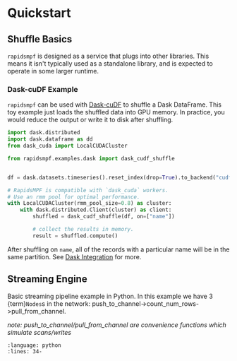 # Quickstart


## Shuffle Basics

`rapidsmpf` is designed as a service that plugs into other libraries. This means
it isn't typically used as a standalone library, and is expected to operate in
some larger runtime.

### Dask-cuDF Example

`rapidsmpf` can be used with [Dask-cuDF] to shuffle a Dask DataFrame. This toy
example just loads the shuffled data into GPU memory. In practice, you would
reduce the output or write it to disk after shuffling.

```python
import dask.distributed
import dask.dataframe as dd
from dask_cuda import LocalCUDACluster

from rapidsmpf.examples.dask import dask_cudf_shuffle


df = dask.datasets.timeseries().reset_index(drop=True).to_backend("cudf")

# RapidsMPF is compatible with `dask_cuda` workers.
# Use an rmm pool for optimal performance.
with LocalCUDACluster(rmm_pool_size=0.8) as cluster:
    with dask.distributed.Client(cluster) as client:
        shuffled = dask_cudf_shuffle(df, on=["name"])

        # collect the results in memory.
        result = shuffled.compute()
```

After shuffling on `name`, all of the records with a particular name will be in
the same partition. See [Dask Integration](#api-integration-dask) for more.

[Dask-cuDF]: https://docs.rapids.ai/api/dask-cudf/stable/

## Streaming Engine

Basic streaming pipeline example in Python.  In this example we have 3  {term}`Nodes`s
in the network: push_to_channel->count_num_rows->pull_from_channel.

*note: push_to_channel/pull_from_channel are convenience functions which simulate scans/writes*

```{literalinclude} ../../python/rapidsmpf/rapidsmpf/examples/streaming/basic_example.py
:language: python
:lines: 34-
```
